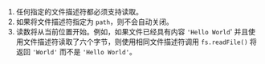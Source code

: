 1. 任何指定的文件描述符都必须支持读取。
2. 如果将文件描述符指定为 `path`，则不会自动关闭。
3. 读数将从当前位置开始。例如，如果文件已经具有内容 `'Hello World`' 并且使用文件描述符读取了六个字节，则使用相同文件描述符调用 `fs.readFile()` 将返回 `'World'` 而不是 `'Hello World'`。

